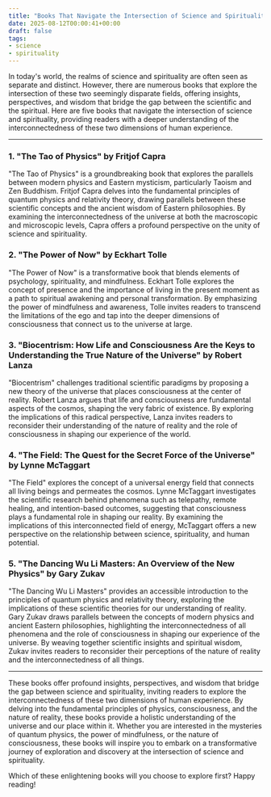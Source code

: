 ```yaml
---
title: "Books That Navigate the Intersection of Science and Spirituality"
date: 2025-08-12T00:00:41+00:00
draft: false
tags:
- science
- spirituality
---
```


In today's world, the realms of science and spirituality are often seen as separate and distinct. However, there are numerous books that explore the intersection of these two seemingly disparate fields, offering insights, perspectives, and wisdom that bridge the gap between the scientific and the spiritual. Here are five books that navigate the intersection of science and spirituality, providing readers with a deeper understanding of the interconnectedness of these two dimensions of human experience.

---

### 1. "The Tao of Physics" by Fritjof Capra

"The Tao of Physics" is a groundbreaking book that explores the parallels between modern physics and Eastern mysticism, particularly Taoism and Zen Buddhism. Fritjof Capra delves into the fundamental principles of quantum physics and relativity theory, drawing parallels between these scientific concepts and the ancient wisdom of Eastern philosophies. By examining the interconnectedness of the universe at both the macroscopic and microscopic levels, Capra offers a profound perspective on the unity of science and spirituality.

### 2. "The Power of Now" by Eckhart Tolle

"The Power of Now" is a transformative book that blends elements of psychology, spirituality, and mindfulness. Eckhart Tolle explores the concept of presence and the importance of living in the present moment as a path to spiritual awakening and personal transformation. By emphasizing the power of mindfulness and awareness, Tolle invites readers to transcend the limitations of the ego and tap into the deeper dimensions of consciousness that connect us to the universe at large.

### 3. "Biocentrism: How Life and Consciousness Are the Keys to Understanding the True Nature of the Universe" by Robert Lanza

"Biocentrism" challenges traditional scientific paradigms by proposing a new theory of the universe that places consciousness at the center of reality. Robert Lanza argues that life and consciousness are fundamental aspects of the cosmos, shaping the very fabric of existence. By exploring the implications of this radical perspective, Lanza invites readers to reconsider their understanding of the nature of reality and the role of consciousness in shaping our experience of the world.

### 4. "The Field: The Quest for the Secret Force of the Universe" by Lynne McTaggart

"The Field" explores the concept of a universal energy field that connects all living beings and permeates the cosmos. Lynne McTaggart investigates the scientific research behind phenomena such as telepathy, remote healing, and intention-based outcomes, suggesting that consciousness plays a fundamental role in shaping our reality. By examining the implications of this interconnected field of energy, McTaggart offers a new perspective on the relationship between science, spirituality, and human potential.

### 5. "The Dancing Wu Li Masters: An Overview of the New Physics" by Gary Zukav

"The Dancing Wu Li Masters" provides an accessible introduction to the principles of quantum physics and relativity theory, exploring the implications of these scientific theories for our understanding of reality. Gary Zukav draws parallels between the concepts of modern physics and ancient Eastern philosophies, highlighting the interconnectedness of all phenomena and the role of consciousness in shaping our experience of the universe. By weaving together scientific insights and spiritual wisdom, Zukav invites readers to reconsider their perceptions of the nature of reality and the interconnectedness of all things.

---

These books offer profound insights, perspectives, and wisdom that bridge the gap between science and spirituality, inviting readers to explore the interconnectedness of these two dimensions of human experience. By delving into the fundamental principles of physics, consciousness, and the nature of reality, these books provide a holistic understanding of the universe and our place within it. Whether you are interested in the mysteries of quantum physics, the power of mindfulness, or the nature of consciousness, these books will inspire you to embark on a transformative journey of exploration and discovery at the intersection of science and spirituality.

Which of these enlightening books will you choose to explore first? Happy reading!